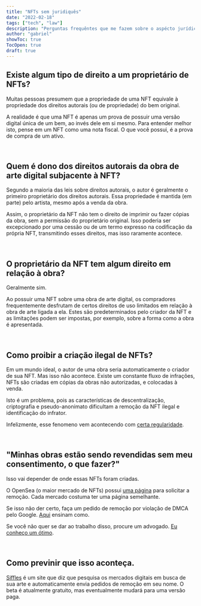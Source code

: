 ```yaml
---
title: "NFTs sem juridiquês"
date: "2022-02-18"
tags: ["tech", "law"]
description: "Perguntas frequêntes que me fazem sobre o aspécto jurídico"
author: "gabriel"
showToc: true
TocOpen: true
draft: true
---
```


## Existe algum tipo de direito a um proprietário de NFTs?

Muitas pessoas presumem que a propriedade de uma NFT equivale à propriedade dos direitos autorais (ou de propriedade) do bem original.

A realidade é que uma NFT é apenas um prova de possuir uma versão digital única de um bem, ao invés dele em si mesmo. Para entender melhor isto, pense em um NFT como uma nota fiscal. O que você possui, é a prova de compra de um ativo.

&nbsp;
&nbsp;

## Quem é dono dos direitos autorais da obra de arte digital subjacente à NFT?

Segundo a maioria das leis sobre direitos autorais, o autor é geralmente o primeiro proprietário dos direitos autorais. Essa propriedade é mantida (em parte) pelo artista, mesmo após a venda da obra.

Assim, o proprietário da NFT não tem o direito de imprimir ou fazer cópias da obra, sem a permissão do proprietário original. Isso poderia ser excepcionado por uma cessão ou de um termo expresso na codificação da própria NFT, transmitindo esses direitos, mas isso raramente acontece.

&nbsp;
&nbsp;

## O proprietário da NFT tem algum direito em relação à obra?

Geralmente sim.

Ao possuir uma NFT sobre uma obra de arte digital, os compradores frequentemente desfrutam de certos direitos de uso limitados em relação à obra de arte ligada a ela. Estes são predeterminados pelo criador da NFT e as limitações podem ser impostas, por exemplo, sobre a forma como a obra é apresentada.

&nbsp;
&nbsp;

## Como proibir a criação ilegal de NFTs?

Em um mundo ideal, o autor de uma obra seria automaticamente o criador de sua NFT. Mas isso não acontece. Existe um constante fluxo de infrações, NFTs são criadas em cópias da obras não autorizadas, e colocadas à venda.

Isto é um problema, pois as características de descentralização, criptografia e pseudo-anonimato dificultam a remoção da NFT ilegal e identificação do infrator.

Infelizmente, esse fenomeno vem acontecendo com [certa regularidade](https://www.abc.net.au/news/science/2021-03-16/nfts-artists-report-their-work-is-being-stolen-and-sold/13249408).

&nbsp;
&nbsp;

## "Minhas obras estão sendo revendidas sem meu consentimento, o que fazer?"

Isso vai depender de onde essas NFTs foram criadas.

O OpenSea (o maior mercado de NFTs) possui [uma página](https://airtable.com/shrgFP1znwxhxWjrt) para solicitar a remoção. Cada mercado costuma ter uma página semelhante.

Se isso não der certo, faça um pedido de remoção por violação de DMCA pelo Google. [Aqui](https://fuckstealingart.com/) ensinam como.

Se você não quer se dar ao trabalho disso, procure um advogado. [Eu conheço um ótimo](https://www.gabrielduro.com.br).

&nbsp;
&nbsp;

## Como previnir que isso aconteça.

[Siffles](https://snifflesnft.com/) é um site que diz que pesquisa os mercados digitais em busca de sua arte e automaticamente envia pedidos de remoção em seu nome. O beta é atualmente gratuito, mas eventualmente mudará para uma versão paga.